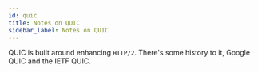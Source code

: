 ```yaml
---
id: quic
title: Notes on QUIC
sidebar_label: Notes on QUIC
---
```


QUIC is built around enhancing `HTTP/2`. There's some history to it, Google QUIC and the IETF QUIC.
